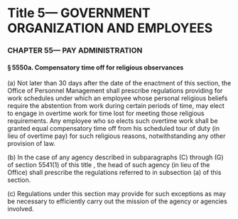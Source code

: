 
# Title 5— GOVERNMENT ORGANIZATION AND EMPLOYEES
### CHAPTER 55— PAY ADMINISTRATION
#### § 5550a. Compensatory time off for religious observances

(a) Not later than 30 days after the date of the enactment of this section, the Office of Personnel Management shall prescribe regulations providing for work schedules under which an employee whose personal religious beliefs require the abstention from work during certain periods of time, may elect to engage in overtime work for time lost for meeting those religious requirements. Any employee who so elects such overtime work shall be granted equal compensatory time off from his scheduled tour of duty (in lieu of overtime pay) for such religious reasons, notwithstanding any other provision of law.

(b) In the case of any agency described in subparagraphs (C) through (G) of section 5541(1) of this title , the head of such agency (in lieu of the Office) shall prescribe the regulations referred to in subsection (a) of this section.

(c) Regulations under this section may provide for such exceptions as may be necessary to efficiently carry out the mission of the agency or agencies involved.
